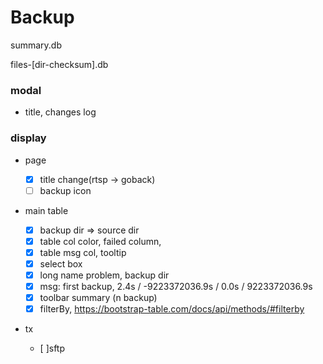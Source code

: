 # Backup

summary.db

files-[dir-checksum].db


### modal
	
- title, changes log
	
### display

- page
    - [x] title change(rtsp -> goback)
    - [ ] backup icon

- main table
    - [x] backup dir => source dir
    - [x] table col color, failed column,
    - [x] table msg col, tooltip
    - [x] select box
    - [x] long name problem, backup dir
    - [x] msg: first backup, 2.4s / -9223372036.9s / 0.0s / 9223372036.9s
    - [x] toolbar summary (n backup)
    - [x] filterBy, https://bootstrap-table.com/docs/api/methods/#filterby
    
- tx

    - [ ]sftp
    
